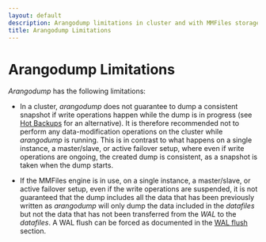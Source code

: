 ```yaml
---
layout: default
description: Arangodump limitations in cluster and with MMFiles storage engine
title: Arangodump Limitations
---
```

Arangodump Limitations
======================

_Arangodump_ has the following limitations:

- In a cluster, _arangodump_ does not guarantee to dump a consistent snapshot
  if write operations happen while the dump is in progress (see
  [Hot Backups](backup-restore.html#hot-backups) for an alternative). It is
  therefore recommended not to  perform any data-modification operations on the
  cluster while _arangodump_ is running. This is in contrast to what happens on
  a single instance, a master/slave, or active failover setup, where even if
  write operations are ongoing, the created dump is consistent, as a snapshot
  is taken when the dump starts.
<!-- TOOD Remove when 3.6 reaches EoL -->
- If the MMFiles engine is in use, on a single instance, a master/slave, or
  active failover setup, even if the write operations are suspended, it is not
  guaranteed that the dump includes all the data that has been previously
  written as _arangodump_ will only dump the data included in the _datafiles_
  but not the data that has not been transferred from the _WAL_ to the
  _datafiles_. A WAL flush can be forced as documented in the
  [WAL flush](appendix-java-script-modules-wal.html#flushing) section.
